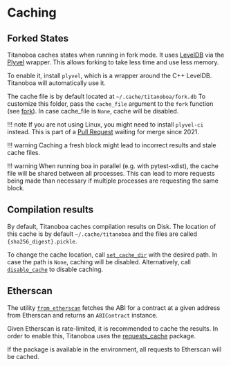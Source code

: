 # Caching

## Forked States

Titanoboa caches states when running in fork mode.
It uses [LevelDB](https://github.com/google/leveldb) via the [Plyvel](https://plyvel.readthedocs.io) wrapper.
This allows forking to take less time and use less memory.

To enable it, install `plyvel`, which is a wrapper around the C++ LevelDB.
Titanoboa will automatically use it.

The cache file is by default located at `~/.cache/titanoboa/fork.db`
To customize this folder, pass the `cache_file` argument to the `fork` function (see [fork](../api/testing.md#fork)).
In case cache_file is `None`, cache will be disabled.

!!! note
    If you are not using Linux, you might need to install `plyvel-ci` instead.
    This is part of a [Pull Request](https://github.com/wbolster/plyvel/pull/129) waiting for merge since 2021.

!!! warning
    Caching a fresh block might lead to incorrect results and stale cache files.

!!! warning
    When running boa in parallel (e.g. with pytest-xdist), the cache file will be shared between all processes.
    This can lead to more requests being made than necessary if multiple processes are requesting the same block.

## Compilation results

By default, Titanoboa caches compilation results on Disk.
The location of this cache is by default `~/.cache/titanoboa` and the files are called `{sha256_digest}.pickle`.

To change the cache location, call [`set_cache_dir`](../api/cache.md#set_cache_dir) with the desired path.
In case the path is `None`, caching will be disabled.
Alternatively, call [`disable_cache`](../api/cache.md#disable_cache) to disable caching.

## Etherscan

The utility [`from_etherscan`](../api/load_contracts.md#from_etherscan) fetches the ABI for a contract at a given address from Etherscan and returns an `ABIContract` instance.

Given Etherscan is rate-limited, it is recommended to cache the results.
In order to enable this, Titanoboa uses the [requests_cache](https://pypi.org/project/requests-cache/) package.

If the package is available in the environment, all requests to Etherscan will be cached.
